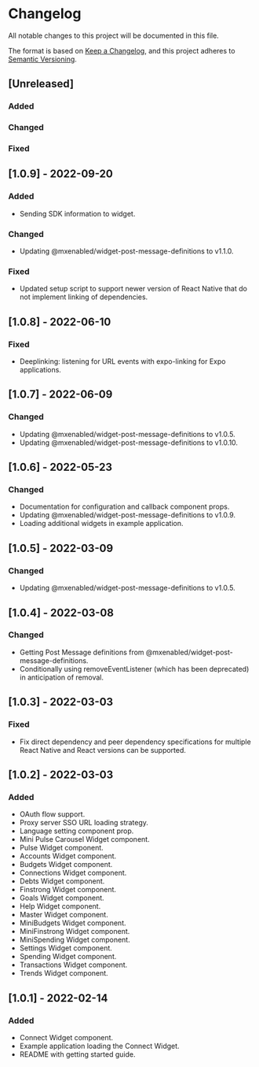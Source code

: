 # Changelog

All notable changes to this project will be documented in this file.

The format is based on [Keep a Changelog](https://keepachangelog.com/en/1.0.0/),
and this project adheres to [Semantic Versioning](https://semver.org/spec/v2.0.0.html).

## [Unreleased]
### Added
### Changed
### Fixed

## [1.0.9] - 2022-09-20
### Added

- Sending SDK information to widget.

### Changed

- Updating @mxenabled/widget-post-message-definitions to v1.1.0.

### Fixed

- Updated setup script to support newer version of React Native that do not
  implement linking of dependencies.

## [1.0.8] - 2022-06-10
### Fixed

- Deeplinking: listening for URL events with expo-linking for Expo applications.

## [1.0.7] - 2022-06-09
### Changed

- Updating @mxenabled/widget-post-message-definitions to v1.0.5.
- Updating @mxenabled/widget-post-message-definitions to v1.0.10.

## [1.0.6] - 2022-05-23
### Changed

- Documentation for configuration and callback component props.
- Updating @mxenabled/widget-post-message-definitions to v1.0.9.
- Loading additional widgets in example application.

## [1.0.5] - 2022-03-09
### Changed

- Updating @mxenabled/widget-post-message-definitions to v1.0.5.

## [1.0.4] - 2022-03-08
### Changed

- Getting Post Message definitions from
  @mxenabled/widget-post-message-definitions.
- Conditionally using removeEventListener (which has been deprecated) in
  anticipation of removal.


## [1.0.3] - 2022-03-03
### Fixed

- Fix direct dependency and peer dependency specifications for multiple React
  Native and React versions can be supported.

## [1.0.2] - 2022-03-03
### Added

- OAuth flow support.
- Proxy server SSO URL loading strategy.
- Language setting component prop.
- Mini Pulse Carousel Widget component.
- Pulse Widget component.
- Accounts Widget component.
- Budgets Widget component.
- Connections Widget component.
- Debts Widget component.
- Finstrong Widget component.
- Goals Widget component.
- Help Widget component.
- Master Widget component.
- MiniBudgets Widget component.
- MiniFinstrong Widget component.
- MiniSpending Widget component.
- Settings Widget component.
- Spending Widget component.
- Transactions Widget component.
- Trends Widget component.

## [1.0.1] - 2022-02-14
### Added

- Connect Widget component.
- Example application loading the Connect Widget.
- README with getting started guide.
